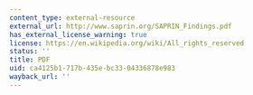 ```yaml
---
content_type: external-resource
external_url: http://www.saprin.org/SAPRIN_Findings.pdf
has_external_license_warning: true
license: https://en.wikipedia.org/wiki/All_rights_reserved
status: ''
title: PDF
uid: ca4125b1-717b-435e-bc33-04336878e983
wayback_url: ''
---
```

